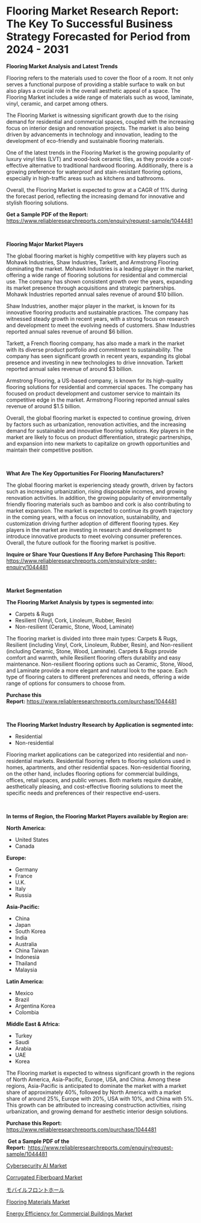 <p><h1>Flooring Market Research Report: The Key To Successful Business Strategy Forecasted for Period from 2024 - 2031</h1></p><p><strong>Flooring Market Analysis and Latest Trends</strong></p>
<p><p>Flooring refers to the materials used to cover the floor of a room. It not only serves a functional purpose of providing a stable surface to walk on but also plays a crucial role in the overall aesthetic appeal of a space. The Flooring Market includes a wide range of materials such as wood, laminate, vinyl, ceramic, and carpet among others.</p><p>The Flooring Market is witnessing significant growth due to the rising demand for residential and commercial spaces, coupled with the increasing focus on interior design and renovation projects. The market is also being driven by advancements in technology and innovation, leading to the development of eco-friendly and sustainable flooring materials.</p><p>One of the latest trends in the Flooring Market is the growing popularity of luxury vinyl tiles (LVT) and wood-look ceramic tiles, as they provide a cost-effective alternative to traditional hardwood flooring. Additionally, there is a growing preference for waterproof and stain-resistant flooring options, especially in high-traffic areas such as kitchens and bathrooms.</p><p>Overall, the Flooring Market is expected to grow at a CAGR of 11% during the forecast period, reflecting the increasing demand for innovative and stylish flooring solutions.</p></p>
<p><strong>Get a Sample PDF of the Report:&nbsp;</strong> <a href="https://www.reliableresearchreports.com/enquiry/request-sample/1044481">https://www.reliableresearchreports.com/enquiry/request-sample/1044481</a></p>
<p>&nbsp;</p>
<p><strong>Flooring Major Market Players</strong></p>
<p><p>The global flooring market is highly competitive with key players such as Mohawk Industries, Shaw Industries, Tarkett, and Armstrong Flooring dominating the market. Mohawk Industries is a leading player in the market, offering a wide range of flooring solutions for residential and commercial use. The company has shown consistent growth over the years, expanding its market presence through acquisitions and strategic partnerships. Mohawk Industries reported annual sales revenue of around $10 billion.</p><p>Shaw Industries, another major player in the market, is known for its innovative flooring products and sustainable practices. The company has witnessed steady growth in recent years, with a strong focus on research and development to meet the evolving needs of customers. Shaw Industries reported annual sales revenue of around $6 billion.</p><p>Tarkett, a French flooring company, has also made a mark in the market with its diverse product portfolio and commitment to sustainability. The company has seen significant growth in recent years, expanding its global presence and investing in new technologies to drive innovation. Tarkett reported annual sales revenue of around $3 billion.</p><p>Armstrong Flooring, a US-based company, is known for its high-quality flooring solutions for residential and commercial spaces. The company has focused on product development and customer service to maintain its competitive edge in the market. Armstrong Flooring reported annual sales revenue of around $1.5 billion.</p><p>Overall, the global flooring market is expected to continue growing, driven by factors such as urbanization, renovation activities, and the increasing demand for sustainable and innovative flooring solutions. Key players in the market are likely to focus on product differentiation, strategic partnerships, and expansion into new markets to capitalize on growth opportunities and maintain their competitive position.</p></p>
<p>&nbsp;</p>
<p><strong>What Are The Key Opportunities For Flooring Manufacturers?</strong></p>
<p><p>The global flooring market is experiencing steady growth, driven by factors such as increasing urbanization, rising disposable incomes, and growing renovation activities. In addition, the growing popularity of environmentally friendly flooring materials such as bamboo and cork is also contributing to market expansion. The market is expected to continue its growth trajectory in the coming years, with a focus on innovation, sustainability, and customization driving further adoption of different flooring types. Key players in the market are investing in research and development to introduce innovative products to meet evolving consumer preferences. Overall, the future outlook for the flooring market is positive.</p></p>
<p><strong>Inquire or Share Your Questions If Any Before Purchasing This Report:</strong> <a href="https://www.reliableresearchreports.com/enquiry/pre-order-enquiry/1044481">https://www.reliableresearchreports.com/enquiry/pre-order-enquiry/1044481</a></p>
<p>&nbsp;</p>
<p><strong>Market Segmentation</strong></p>
<p><strong>The Flooring Market Analysis by types is segmented into:</strong></p>
<p><ul><li>Carpets & Rugs</li><li>Resilient (Vinyl, Cork, Linoleum, Rubber, Resin)</li><li>Non-resilient (Ceramic, Stone, Wood, Laminate)</li></ul></p>
<p><p>The flooring market is divided into three main types: Carpets & Rugs, Resilient (including Vinyl, Cork, Linoleum, Rubber, Resin), and Non-resilient (including Ceramic, Stone, Wood, Laminate). Carpets & Rugs provide comfort and warmth, while Resilient flooring offers durability and easy maintenance. Non-resilient flooring options such as Ceramic, Stone, Wood, and Laminate provide a more elegant and natural look to the space. Each type of flooring caters to different preferences and needs, offering a wide range of options for consumers to choose from.</p></p>
<p><strong>Purchase this Report:&nbsp;</strong><a href="https://www.reliableresearchreports.com/purchase/1044481">https://www.reliableresearchreports.com/purchase/1044481</a></p>
<p>&nbsp;</p>
<p><strong>The Flooring Market Industry Research by Application is segmented into:</strong></p>
<p><ul><li>Residential</li><li>Non-residential</li></ul></p>
<p><p>Flooring market applications can be categorized into residential and non-residential markets. Residential flooring refers to flooring solutions used in homes, apartments, and other residential spaces. Non-residential flooring, on the other hand, includes flooring options for commercial buildings, offices, retail spaces, and public venues. Both markets require durable, aesthetically pleasing, and cost-effective flooring solutions to meet the specific needs and preferences of their respective end-users.</p></p>
<p>&nbsp;</p>
<p><strong>In terms of Region, the Flooring Market Players available by Region are:</strong></p>
<p>
    <p> <strong> North America: </strong>
        <ul>
            <li>United States</li>
            <li>Canada</li>
        </ul>
        </p> 
    <p> <strong> Europe: </strong>
        <ul>
            <li>Germany</li>
            <li>France</li>
            <li>U.K.</li>
            <li>Italy</li>
            <li>Russia</li>
        </ul>
        </p> 
    <p> <strong> Asia-Pacific: </strong>
        <ul>
            <li>China</li>
            <li>Japan</li>
            <li>South Korea</li>
            <li>India</li>
            <li>Australia</li>
            <li>China Taiwan</li>
            <li>Indonesia</li>
            <li>Thailand</li>
            <li>Malaysia</li>
        </ul>
        </p> 
    <p> <strong> Latin America: </strong>
        <ul>
            <li>Mexico</li>
            <li>Brazil</li>
            <li>Argentina Korea</li>
            <li>Colombia</li>
        </ul>
        </p> 
    <p> <strong> Middle East & Africa: </strong>
        <ul>
            <li>Turkey</li>
            <li>Saudi</li>
            <li>Arabia</li>
            <li>UAE</li>
            <li>Korea</li>
        </ul>
    </p>
    </p>
<p><p>The Flooring market is expected to witness significant growth in the regions of North America, Asia-Pacific, Europe, USA, and China. Among these regions, Asia-Pacific is anticipated to dominate the market with a market share of approximately 40%, followed by North America with a market share of around 25%, Europe with 20%, USA with 10%, and China with 5%. This growth can be attributed to increasing construction activities, rising urbanization, and growing demand for aesthetic interior design solutions.</p></p>
<p><strong>Purchase this Report: </strong><a href="https://www.reliableresearchreports.com/purchase/1044481">https://www.reliableresearchreports.com/purchase/1044481</a></p>
<p>&nbsp;<strong>Get a Sample PDF of the Report:&nbsp;&nbsp;</strong><a href="https://www.reliableresearchreports.com/enquiry/request-sample/1044481">https://www.reliableresearchreports.com/enquiry/request-sample/1044481</a></p>
<p><strong></strong></p>
<p><p><a href="https://issuu.com/reportprime-2/docs/cybersecurity-ai-market-size-2030.pptx">Cybersecurity AI Market</a></p><p><a href="https://github.com/guneycigdem35/Market-Research-Report-List-2/blob/main/corrugated-fiberboard-market.md">Corrugated Fiberboard Market</a></p><p><a href="https://github.com/ihabdkwlxs948/Market-Research-Report-List-1/blob/main/8263373192868.md">モバイルフロントホール</a></p><p><a href="https://github.com/biheemgalvinlouises6hokrh3h/Market-Research-Report-List-1/blob/main/flooring-materials-market.md">Flooring Materials Market</a></p><p><a href="https://issuu.com/reportprime-2/docs/energy-efficiency-for-commercial-buildings-market-">Energy Efficiency for Commercial Buildings Market</a></p></p>